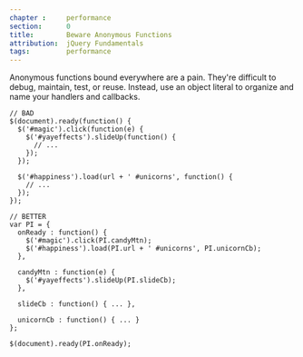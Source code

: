 ```yaml
---
chapter :     performance
section:      0
title:        Beware Anonymous Functions
attribution:  jQuery Fundamentals
tags:         performance
---
```


Anonymous functions bound everywhere are a pain. They're difficult to debug,
maintain, test, or reuse. Instead, use an object literal to organize and name
your handlers and callbacks.

    // BAD
    $(document).ready(function() {
      $('#magic').click(function(e) {
        $('#yayeffects').slideUp(function() {
          // ...
        });
      });

      $('#happiness').load(url + ' #unicorns', function() {
        // ...
      });
    });

    // BETTER
    var PI = {
      onReady : function() {
        $('#magic').click(PI.candyMtn);
        $('#happiness').load(PI.url + ' #unicorns', PI.unicornCb);
      },

      candyMtn : function(e) {
        $('#yayeffects').slideUp(PI.slideCb);
      },

      slideCb : function() { ... },

      unicornCb : function() { ... }
    };

    $(document).ready(PI.onReady);
